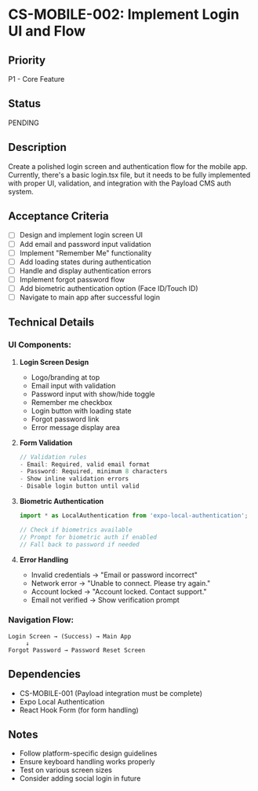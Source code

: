 # CS-MOBILE-002: Implement Login UI and Flow

## Priority
P1 - Core Feature

## Status
PENDING

## Description
Create a polished login screen and authentication flow for the mobile app. Currently, there's a basic login.tsx file, but it needs to be fully implemented with proper UI, validation, and integration with the Payload CMS auth system.

## Acceptance Criteria
- [ ] Design and implement login screen UI
- [ ] Add email and password input validation
- [ ] Implement "Remember Me" functionality
- [ ] Add loading states during authentication
- [ ] Handle and display authentication errors
- [ ] Implement forgot password flow
- [ ] Add biometric authentication option (Face ID/Touch ID)
- [ ] Navigate to main app after successful login

## Technical Details

### UI Components:
1. **Login Screen Design**
   - Logo/branding at top
   - Email input with validation
   - Password input with show/hide toggle
   - Remember me checkbox
   - Login button with loading state
   - Forgot password link
   - Error message display area

2. **Form Validation**
   ```typescript
   // Validation rules
   - Email: Required, valid email format
   - Password: Required, minimum 8 characters
   - Show inline validation errors
   - Disable login button until valid
   ```

3. **Biometric Authentication**
   ```typescript
   import * as LocalAuthentication from 'expo-local-authentication';
   
   // Check if biometrics available
   // Prompt for biometric auth if enabled
   // Fall back to password if needed
   ```

4. **Error Handling**
   - Invalid credentials → "Email or password incorrect"
   - Network error → "Unable to connect. Please try again."
   - Account locked → "Account locked. Contact support."
   - Email not verified → Show verification prompt

### Navigation Flow:
```
Login Screen → (Success) → Main App
     ↓
Forgot Password → Password Reset Screen
```

## Dependencies
- CS-MOBILE-001 (Payload integration must be complete)
- Expo Local Authentication
- React Hook Form (for form handling)

## Notes
- Follow platform-specific design guidelines
- Ensure keyboard handling works properly
- Test on various screen sizes
- Consider adding social login in future